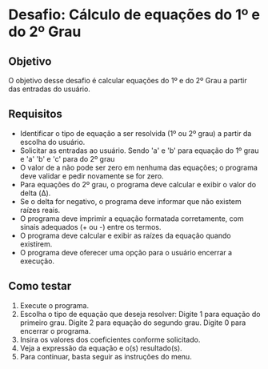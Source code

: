 # Desafio: Cálculo de equações do 1º e do 2º Grau

## Objetivo
O objetivo desse desafio é calcular equações do 1º e do 2º Grau a partir das entradas do usuário.

## Requisitos
- Identificar o tipo de equação a ser resolvida (1º ou 2º grau) a partir da escolha do usuário.
- Solicitar as entradas ao usuário. Sendo 'a' e 'b' para equação do 1º grau e 'a' 'b' e 'c' para do 2º grau
- O valor de a não pode ser zero em nenhuma das equações; o programa deve validar e pedir novamente se for zero.
- Para equações do 2º grau, o programa deve calcular e exibir o valor do delta (Δ).
- Se o delta for negativo, o programa deve informar que não existem raízes reais.
- O programa deve imprimir a equação formatada corretamente, com sinais adequados (+ ou -) entre os termos.
- O programa deve calcular e exibir as raízes da equação quando existirem.
- O programa deve oferecer uma opção para o usuário encerrar a execução.

## Como testar
1. Execute o programa.
2. Escolha o tipo de equação que deseja resolver:
Digite 1 para equação do primeiro grau.
Digite 2 para equação do segundo grau.
Digite 0 para encerrar o programa.
3. Insira os valores dos coeficientes conforme solicitado.
4. Veja a expressão da equação e o(s) resultado(s).
5. Para continuar, basta seguir as instruções do menu.
